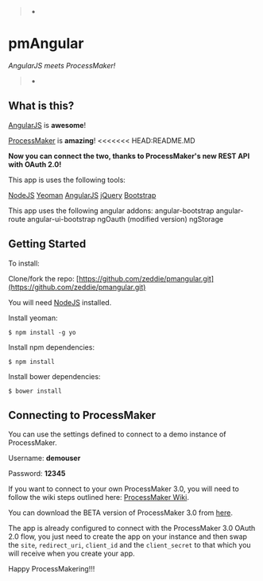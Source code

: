 > -
# pmAngular
*AngularJS meets ProcessMaker!*
>
> -

## What is this?
[AngularJS](https://angularjs.org/) is **awesome**!

[ProcessMaker](http://www.processmaker.com/) is **amazing**!
<<<<<<< HEAD:README.MD

**Now you can connect the two, thanks to ProcessMaker's new REST API with OAuth 2.0!**

This app is uses the following tools:

[NodeJS](http://nodejs.org/)
[Yeoman](http://yeoman.io/)
[AngularJS](https://angularjs.org/)
[jQuery](http://jquery.com/)
[Bootstrap](http://getbootstrap.com/)

This app uses the following angular addons:
angular-bootstrap
angular-route
angular-ui-bootstrap
ngOauth (modified version)
ngStorage

## Getting Started

To install:

Clone/fork the repo: [https://github.com/zeddie/pmangular.git](https://github.com/zeddie/pmangular.git)

You will need [NodeJS](http://nodejs.org/) installed.

Install yeoman:
```
$ npm install -g yo
```

Install npm dependencies:
```
$ npm install
```

Install bower dependencies:
```
$ bower install
```

## Connecting to ProcessMaker

You can use the settings defined to connect to a demo instance of ProcessMaker.

Username: **demouser**

Password: **12345**

If you want to connect to your own ProcessMaker 3.0, you will need to follow the wiki steps outlined here: [ProcessMaker Wiki](http://3x.wiki.processmaker.com/index.php/OAUTH_2.0).

You can download the BETA version of ProcessMaker 3.0 from [here](http://sourceforge.net/projects/processmaker/files/ProcessMaker/3.0/3.0-Beta/).

The app is already configured to connect with the ProcessMaker 3.0 OAuth 2.0 flow, you just need to create the app on your instance and then swap the ```site```, ```redirect_uri```, ```client_id``` and the ```client_secret``` to that which you will receive when you create your app.


Happy ProcessMakering!!!